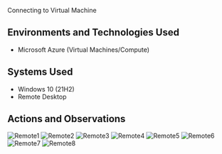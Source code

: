 <p align="center">

</p>

Connecting to Virtual Machine</h1>
 <br />




<h2>Environments and Technologies Used</h2>

- Microsoft Azure (Virtual Machines/Compute)

<h2> Systems Used </h2>

- Windows 10 (21H2)
- Remote Desktop



<h2>Actions and Observations</h2>

![Remote1](https://github.com/user-attachments/assets/c9e6c6ef-10b0-4f44-8198-c898c638e643)
![Remote2](https://github.com/user-attachments/assets/d71d17fe-61a3-495b-bce4-c521b49dfcca)
![Remote3](https://github.com/user-attachments/assets/874b6f1a-1db1-478f-8782-d75ce7b01f69)
![Remote4](https://github.com/user-attachments/assets/fdc3d852-c7f6-4768-a1f5-66cd095ffaaa)
![Remote5](https://github.com/user-attachments/assets/b6c3a052-2bba-40ab-8e6b-bda463fae029)
![Remote6](https://github.com/user-attachments/assets/b740b7c3-a2d0-4e30-9c10-b64e084938ee)
![Remote7](https://github.com/user-attachments/assets/3f9bdd8f-b115-4e00-9f31-e2c8f8f6a1ff)
![Remote8](https://github.com/user-attachments/assets/753c22b3-32e8-46b6-b61d-8143c12463be)








